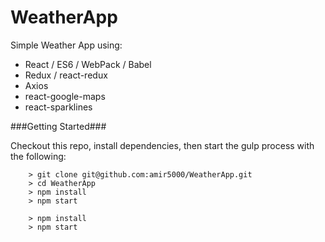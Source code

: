 # WeatherApp

Simple Weather App using:

* React / ES6 / WebPack / Babel
* Redux / react-redux
* Axios
* react-google-maps
* react-sparklines

###Getting Started###

Checkout this repo, install dependencies, then start the gulp process with the following:

```
	> git clone git@github.com:amir5000/WeatherApp.git
	> cd WeatherApp
	> npm install
	> npm start
```

```
	> npm install
	> npm start
```
